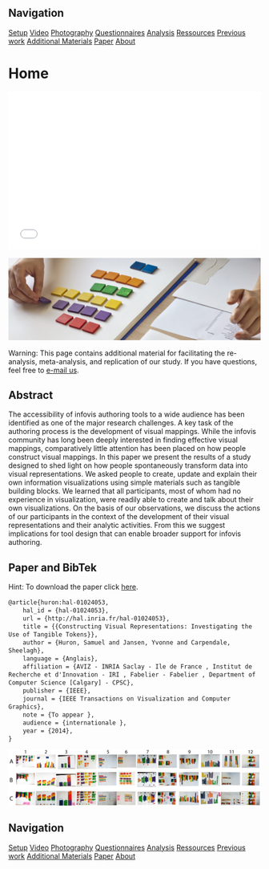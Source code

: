 ## Navigation 

[Setup](setup.md)
[Video](videos.md)
[Photography](photographies.md)
[Questionnaires](questionnaires.md)
[Analysis](analysis.md)
[Ressources](ressources.md)
[Previous work](previouswork.md)
[Additional Materials](additional.md)
[Paper](paper.md)
[About](about.md)


# Home

<iframe width="100%" height="315" src="//www.youtube.com/embed/TndAWaawqWY?rel=0&autoplay=1" frameborder="0" allowfullscreen></iframe>

![Teaser](images/teaser1.png)


Warning: This page contains additional material for facilitating the re-analysis, meta-analysis, and replication of our study. If you have questions, feel free to <a href="mailto:samuel.huron@cybunk.com,jansen.yv@gmail.com,sheelagh@ucalgary.ca?subject=Constructing%20visual%20representation">e-mail us</a>.

## Abstract 

The accessibility of infovis authoring tools to a wide audience has been identified as one of the major research challenges. A key task of the authoring process is the development of visual mappings. While the infovis community has long been deeply interested in finding effective visual mappings, comparatively little attention has been placed on how people construct visual mappings. In this paper we present the results of a study designed to shed light on how people spontaneously transform data into visual representations. We asked people to create, update and explain their own information visualizations using simple materials such as tangible building blocks. We learned that all participants, most of whom had no experience in visualization, were readily able to create and talk about their own visualizations. On the basis of our observations, we discuss the actions of our participants in the context of the development of their visual representations and their analytic activities. From this we suggest implications for tool design that can enable broader support for infovis authoring.


## Paper and BibTek 
Hint: To download the paper click <a href="http://hal.inria.fr/hal-01024053" target="_blank">here</a>.

	@article{huron:hal-01024053,
	    hal_id = {hal-01024053},
	    url = {http://hal.inria.fr/hal-01024053},
	    title = {{Constructing Visual Representations: Investigating the Use of Tangible Tokens}},
	    author = {Huron, Samuel and Jansen, Yvonne and Carpendale, Sheelagh},
	    language = {Anglais},
	    affiliation = {AVIZ - INRIA Saclay - Ile de France , Institut de Recherche et d'Innovation - IRI , Fabelier - Fabelier , Department of Computer Science [Calgary] - CPSC},
	    publisher = {IEEE},
	    journal = {IEEE Transactions on Visualization and Computer Graphics},
	    note = {To appear },
	    audience = {internationale },
	    year = {2014},
	}



![All visualziation produce by participant](images/teaser2.png)
## Navigation 

[Setup](setup.md)
[Video](videos.md)
[Photography](photography.md)
[Questionnaires](questionnaires.md)
[Analysis](analysis.md)
[Ressources](ressources.md)
[Previous work](previouswork.md)
[Additional Materials](additional.md)
[Paper](paper.md)
[About](about.md)



